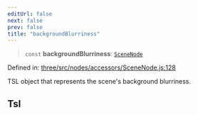 ```yaml
---
editUrl: false
next: false
prev: false
title: "backgroundBlurriness"
---
```


> `const` **backgroundBlurriness**: [`SceneNode`](/reference/threewebgpu/classes/scenenode/)

Defined in: [three/src/nodes/accessors/SceneNode.js:128](https://github.com/DefinitelyMaybe/three-i18n/blob/fa57b79433d1c349ffb23a78727299c8d4190136/three/src/nodes/accessors/SceneNode.js#L128)

TSL object that represents the scene's background blurriness.

## Tsl
